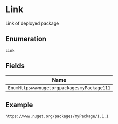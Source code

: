 
# Link

Link of deployed package

## Enumeration

`Link`

## Fields

| Name |
|  --- |
| `EnumHttpswwwnugetorgpackagesmyPackage111` |

## Example

```
https://www.nuget.org/packages/myPackage/1.1.1
```

